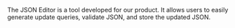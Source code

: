 The JSON Editor is a tool developed for our product. It allows users to easily generate update queries, validate JSON, and store the updated JSON.
